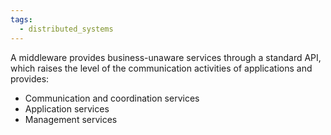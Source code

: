 ```yaml
---
tags:
  - distributed_systems
---
```

A middleware provides business-unaware services through a standard API, which raises the level of the communication activities of applications and provides:
- Communication and coordination services
- Application services
- Management services